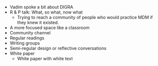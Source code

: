 - Vadim spoke a bit about DIGRA
- R & P talk: What, so what, now what
	- Trying to reach a community of people who would practice MDM if they knew it existed.
- A more focused space like a classroom 
- Community channel 
- Regular readings 
- Writing groups 
- Semi-regular design or reflective conversations 
- White paper 
	- White paper with white text 